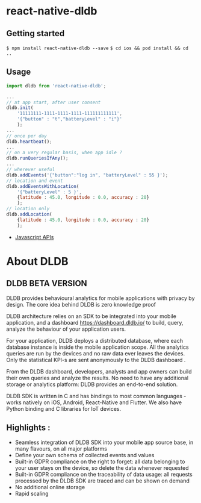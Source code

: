 # react-native-dldb

## Getting started

`$ npm install react-native-dldb --save`
`$ cd ios && pod install && cd ..`

## Usage
```javascript
import dldb from 'react-native-dldb';

...
// at app start, after user consent
dldb.init(
    '11111111-1111-1111-1111-111111111111',
    '{"button" : "t","batteryLevel" : "i"}'
    );
...
// once per day
dldb.heartbeat();
...
// on a very regular basis, when app idle ?
dldb.runQueriesIfAny();
...
// wherever useful
dldb.addEvents('{"button":"log in", "batteryLevel" : 55 }');
// location and event
dldb.addEventsWithLocation(
    '{"batteryLevel" : 5 }',
    {latitude : 45.0, longitude : 0.0, accuracy : 20}
    );
// location only
dldb.addLocation(
    {latitude : 45.0, longitude : 0.0, accuracy : 20}
    );
```

- [Javascript APIs](/Docs/javascriptAPI.md)

# About DLDB
## DLDB BETA VERSION

DLDB provides behavioural analytics for mobile applications with privacy by design. The core idea behind DLDB is zero knowledge proof

DLDB  architecture relies on an SDK to be integrated into your mobile application, and a dashboard https://dashboard.dldb.io/ to build, query, analyze the behaviour of your application users.

For your application, DLDB deploys a distributed database, where each database instance is inside the mobile application scope. All the analytics queries are run by the devices and no raw data ever leaves the devices. Only the statistical KPI-s are sent anonymously to the DLDB dashboard . 

From the DLDB dashboard, developers, analysts and app owners can build their own queries and analyze the results. No need to have any additional storage or analytics platform: DLDB provides an end-to-end solution.

DLDB SDK is written in C and has bindings to most common languages - works natively on iOS, Android, React-Native and Flutter. We also have Python binding and C libraries for IoT devices.

## Highlights :
- Seamless integration of DLDB SDK into your mobile app source base, in many flavours, on all major platforms
- Define your own schema of collected events and values
- Built-in GDPR compliance on the right to forget: all data belonging to your user stays on the device, so delete the data whenever requested
- Built-in GDPR compliance on the traceability of data usage: all requests processed by the DLDB SDK are traced and can be shown on demand
- No additional online storage
- Rapid scaling